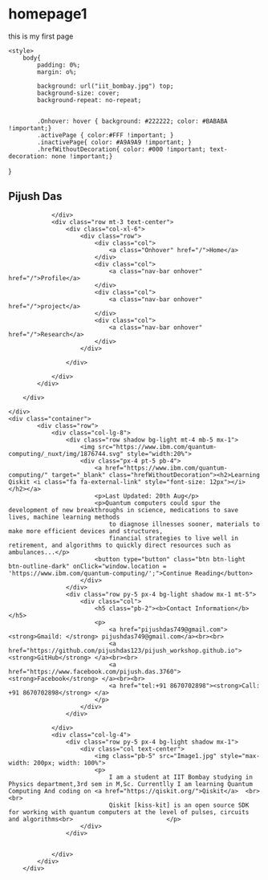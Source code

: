 # homepage1
this is my first page
<!DOCTYPE html>
<html lang="en">
<head>
    <meta charset="UTF-8">
    <meta name="viewport" content="width=device-width, initial-scale=1.0">
    <title>Your Own Homepage</title>
    <link rel="stylesheet" href="https://stackpath.bootstrapcdn.com/bootstrap/4.5.2/css/bootstrap.min.css" integrity="sha384-JcKb8q3iqJ61gNV9KGb8thSsNjpSL0n8PARn9HuZOnIxN0hoP+VmmDGMN5t9UJ0Z" crossorigin="anonymous">
    <script src="https://code.jquery.com/jquery-3.2.1.slim.min.js" integrity="sha384-KJ3o2DKtIkvYIK3UENzmM7KCkRr/rE9/Qpg6aAZGJwFDMVNA/GpGFF93hXpG5KkN" crossorigin="anonymous"></script>
    <script src="https://cdnjs.cloudflare.com/ajax/libs/popper.js/1.12.9/umd/popper.min.js" integrity="sha384-ApNbgh9B+Y1QKtv3Rn7W3mgPxhU9K/ScQsAP7hUibX39j7fakFPskvXusvfa0b4Q" crossorigin="anonymous"></script>
    <script src="https://stackpath.bootstrapcdn.com/bootstrap/4.5.2/js/bootstrap.min.js" integrity="sha384-B4gt1jrGC7Jh4AgTPSdUtOBvfO8shuf57BaghqFfPlYxofvL8/KUEfYiJOMMV+rV" crossorigin="anonymous"></script>
    <link rel="shortcut icon" type="image" href="Image1.jpg"/>
    <meta name="description" content="Pijush Das's Homepage">
    <meta name="author" content="Pijush Das">


    <style>
        body{
            padding: 0%;
            margin: o%;
            
            background: url("iit_bombay.jpg") top;
            background-size: cover;
            background-repeat: no-repeat;


            .Onhover: hover { background: #222222; color: #BABABA !important;}
			.activePage { color:#FFF !important; }
			.inactivePage{ color: #A9A9A9 !important; }
			.hrefWithoutDecoration{ color: #000 !important; text-decoration: none !important;}

}
    </style>

    
</head>
<body>
    <div class="container mt-5">
        <div class="row">
            <div class="col-lg-8">
                <div class="row">
                    <div class="col">
                        <h2>Pijush Das</h2>
                    </div>
 
                </div>
                <div class="row mt-3 text-center">
                    <div class="col-xl-6">
                        <div class="row">
                            <div class="col">
                                <a class="Onhover" href="/">Home</a>
                            </div>
                            <div class="col">
                                <a class="nav-bar onhover" href="/">Profile</a>
                            </div>
                            <div class="col">
                                <a class="nav-bar onhover" href="/">project</a>
                            </div>
                            <div class="col">
                                <a class="nav-bar onhover" href="/">Research</a>
                            </div>
                        </div>

                    </div>

                </div>
            </div>

        </div>

    </div>
    <div class="container">
			<div class="row">
				<div class="col-lg-8">
					<div class="row shadow bg-light mt-4 mb-5 mx-1">
						<img src="https://www.ibm.com/quantum-computing/_nuxt/img/1876744.svg" style="width:20%">
						<div class="px-4 pt-5 pb-4">
							<a href="https://www.ibm.com/quantum-computing/" target="_blank" class="hrefWithoutDecoration"><h2>Learning Qiskit <i class="fa fa-external-link" style="font-size: 12px"></i></h2></a>
							<p>Last Updated: 20th Aug</p>
							<p>Quantum computers could spur the development of new breakthroughs in science, medications to save lives, machine learning methods 
                                to diagnose illnesses sooner, materials to make more efficient devices and structures, 
                                financial strategies to live well in retirement, and algorithms to quickly direct resources such as ambulances...</p>
							<button type="button" class="btn btn-light btn-outline-dark" onClick="window.location = 'https://www.ibm.com/quantum-computing/';">Continue Reading</button>
						</div>
                    </div>
                    <div class="row py-5 px-4 bg-light shadow mx-1 mt-5">
						<div class="col">
							<h5 class="pb-2"><b>Contact Information</b></h5>
							<p>
								<a href="pijushdas749@gmail.com"><strong>Gmaild: </strong> pijushdas749@gmail.com</a><br><br>
								<a href="https://github.com/pijushdas123/pijush_workshop.github.io"><strong>GitHub</strong> </a><br><br>
								<a href="https://www.facebook.com/pijush.das.3760"><strong>Facebook</strong> </a><br><br>
								<a href="tel:+91 8670702898"><strong>Call: +91 8670702898</strong> </a>
							</p>
						</div>
					</div>

				</div>
				<div class="col-lg-4">
					<div class="row py-5 px-4 bg-light shadow mx-1">
						<div class="col text-center">
							<img class="pb-5" src="Image1.jpg" style="max-width: 200px; width: 100%">
							<p>
								I am a student at IIT Bombay studying in Physics department,3rd sem in M,Sc. Currentlly I am learning Quantum Computing And coding on <a href="https://qiskit.org/">Qiskit</a>  <br>			 					<br>
								Qiskit [kiss-kit] is an open source SDK for working with quantum computers at the level of pulses, circuits and algorithms<br>							</p>
						</div>
					</div>

				   
				</div>
			</div>
		</div>
</body>
</html>
